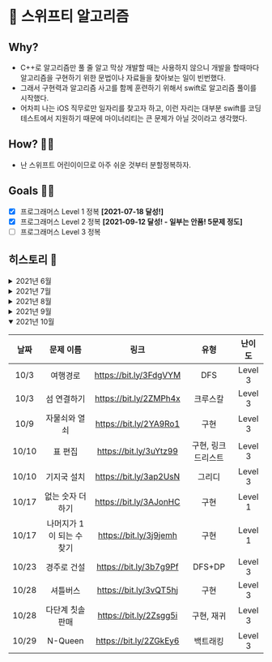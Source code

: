 # 🦅 스위프티 알고리즘

## Why?

- C++로 알고리즘만 풀 줄 알고 막상 개발할 때는 사용하지 않으니 개발을 할때마다 알고리즘을 구현하기 위한 문법이나 자료들을 찾아보는 일이 빈번했다.
- 그래서 구현력과 알고리즘 사고를 함께 훈련하기 위해서 swift로 알고리즘 풀이를 시작했다.
- 어차피 나는 iOS 직무로만 일자리를 찾고자 하고, 이런 자리는 대부분 swift를 코딩테스트에서 지원하기 때문에 마이너리티는 큰 문제가 아닐 것이라고 생각했다.

## How? 💁🏻

- 난 스위프트 어린이이므로 아주 쉬운 것부터 분할정복하자.

## Goals 🏃🏻

- [x] 프로그래머스 Level 1 정복 **[2021-07-18 달성!]**
- [x] 프로그래머스 Level 2 정복 **[2021-09-12 달성! - 일부는 안품! 5문제 정도]**
- [ ] 프로그래머스 Level 3 정복

## 히스토리 🐾

<details >
<summary>2021년 6월</summary>

| 날짜 |     문제 이름      |          링크          |    유형    | 난이도  |
| :--: | :----------------: | :--------------------: | :--------: | :-----: |
| 6/29 |   키패드 누르기    | https://bit.ly/3w0ELB7 |    구현    | Level 1 |
| 6/29 | 약수의 개수와 덧셈 | https://bit.ly/2UPtcjr | 구현, 수학 | Level 1 |
| 6/30 |      k번째 수      | https://bit.ly/2UhAIU4 |    구현    | Level 1 |

</details>

<details>
<summary>2021년 7월</summary>

| 날짜 |          문제 이름           |          링크          |       유형       | 난이도  |
| :--: | :--------------------------: | :--------------------: | :--------------: | :-----: |
| 7/1  |       직사각형 별찍기        | https://bit.ly/3waN9Os |       구현       | Level 1 |
| 7/13 |         음양 더하기          | https://bit.ly/3B7W1IH |       구현       | Level 1 |
| 7/14 |           모의고사           | https://bit.ly/3ki4D9j |     완전탐색     | Level 1 |
| 7/15 |     크레인 인형뽑기 게임     | https://bit.ly/2VKVZpR |    스택, 구현    | Level 1 |
| 7/16 |            체육복            | https://bit.ly/3xN3v1o |      그리디      | Level 1 |
| 7/17 |             내적             | https://bit.ly/3kx32N5 |       구현       | Level 1 |
| 7/17 |          소수만들기          | https://bit.ly/3xLMh4J |     완전탐색     | Level 1 |
| 7/17 |     순자 문자열과 영단어     | https://bit.ly/3kup3My |      문자열      | Level 1 |
| 7/17 |       신규 아이디 추천       | https://bit.ly/3z92H7g |   문자열, 구현   | Level 1 |
| 7/17 | 로또의 최고 순위와 최저 순위 | https://bit.ly/3xN3v1o |       구현       | Level 1 |
| 7/17 |         3진법 뒤집기         | https://bit.ly/3krUrv6 |       구현       | Level 1 |
| 7/17 |             예산             | https://bit.ly/3Bh3aqa |      그리디      | Level 1 |
| 7/17 |     두 개 뽑아서 더하기      | https://bit.ly/3ktt6c4 |  완전탐색, 해시  | Level 1 |
| 7/17 |     가운데 글자 가져오기     | https://bit.ly/3wMOmvC |      문자열      | Level 1 |
| 7/17 |            실패율            | https://bit.ly/3B5WJG6 |       구현       | Level 1 |
| 7/17 |    수박수박수박수박수박수    | https://bit.ly/3xHvHTr |       구현       | Level 1 |
| 7/17 |      문자열 다루기 기본      | https://bit.ly/2VXfvj7 |      문자열      | Level 1 |
| 7/17 |  나누어 떨어지는 숫자 배열   | https://bit.ly/3z6Cgzd |     배열처리     | Level 1 |
| 7/17 |           비밀지도           | https://bit.ly/3wGAbs8 | 문자열, 비트연산 | Level 1 |
| 7/17 |      두 정수 사이의 합       | https://bit.ly/3z4R0yD |       구현       | Level 1 |
| 7/17 |    문잘열 내 p와 y의 개수    | https://bit.ly/3hLnzfd |      문자열      | Level 1 |
| 7/17 |         행렬의 덧샘          | https://bit.ly/3wMGmLa |  구현, 배열처리  | Level 1 |
| 7/17 | 문자열 내림차순으로 배치하기 | https://bit.ly/3xPdrr8 |   문자열, 정렬   | Level 1 |
| 7/17 | 문자열 내 마음대로 정렬하기  | https://bit.ly/3B80afD |   문자열, 정렬   | Level 1 |
| 7/17 |           소수찾기           | https://bit.ly/3B82X8B |    수학, 구현    | Level 1 |
| 7/17 |    제일 작은 수 제거하기     | https://bit.ly/3hN1gFQ |  구현, 배열처리  | Level 1 |
| 7/17 |         짝수와 홀수          | https://bit.ly/3ksWfUB |       구현       | Level 1 |
| 7/17 |         평균 구하기          | https://bit.ly/2Ude8MH |       구현       | Level 1 |
| 7/17 |  정수 내림차순으로 배치하기  | https://bit.ly/3rfDxkN |       정렬       | Level 1 |
| 7/17 |        자릿수 더하기         | https://bit.ly/3ilB7wX |       구현       | Level 1 |
| 7/17 |     서울에서 김서방 찾기     | https://bit.ly/36J829m |     배열처리     | Level 1 |
| 7/17 | x만큼 간격이 있는 n개의 숫자 | https://bit.ly/3etOjyH |       구현       | Level 1 |
| 7/17 |    문자열을 정수로 바꾸기    | https://bit.ly/2VXAJ0h |       구현       | Level 1 |
| 7/17 | 자연수 뒤집어 배열로 만들기  | https://bit.ly/3z9v71e |       구현       | Level 1 |
| 7/17 |      핸드폰 번호 가리기      | https://bit.ly/3ktzz6L |      문자열      | Level 1 |
| 7/17 |       정수 제곱근 판별       | https://bit.ly/3xMNKaF |       구현       | Level 1 |
| 7/17 |           시저암호           | https://bit.ly/36I3wrz |       구현       | Level 1 |
| 7/17 |      이상한 문자 만들기      | https://bit.ly/3BejNTf |       구현       | Level 1 |
| 7/17 |          약수의 합           | https://bit.ly/3z9gMlf |    구현, 수학    | Level 1 |
| 7/17 |   최대공약수와 최소공배수    | https://bit.ly/3evYAKF |    구현, 수학    | Level 1 |
| 7/18 |           다트게임           | https://bit.ly/3zbdBcI |       구현       | Level 1 |
| 7/18 |            2016년            | https://bit.ly/3ewXVIZ |       구현       | Level 1 |
| 7/18 |      **레벨 1 정복 🎉**      |           🎉           |        🎉        |   🎉    |
| 7/18 |       짝지어 제거하기        | https://bit.ly/3rpdtnl |       스택       | Level 2 |
| 7/20 |            프린터            | https://bit.ly/3Boeukg |        덱        | Level 2 |
| 7/21 |          가장 큰 수          | https://bit.ly/3Brcmbl |       정렬       | Level 2 |
| 7/24 |          오픈채팅방          | https://bit.ly/2VauRAk |      해시맵      | Level 2 |
| 7/24 |           타겟넘버           | https://bit.ly/3kPJB2d |     DFS/BFS      | Level 2 |
| 7/24 |           기능개발           | https://bit.ly/3y8Kyqo |       스택       | Level 2 |
| 7/24 |          소수 찾기           | https://bit.ly/3x1jDew |  완전탐색, 조합  | Level 2 |
| 7/24 |          괄호 변환           | https://bit.ly/3hYhUCq |   구현, 문자열   | Level 2 |
| 7/24 |         큰 수 만들기         | https://bit.ly/36UQhUJ |   구현, 문자열   | Level 2 |
| 7/25 |      다리를 지나는 트럭      | https://bit.ly/3zwdo47 |     구현, 덱     | Level 2 |
| 7/25 |             배달             | https://bit.ly/3y6cNWq | BFS, 다익스트라  | Level 2 |
| 7/31 |        괄호 회전하기         | https://bit.ly/2V0SknW |     구현, 덱     | Level 2 |
| 7/31 |             카펫             | https://bit.ly/2V07MRf |     구현, 덱     | Level 2 |
| 7/31 |         올바른 괄호          | https://bit.ly/3ymS4y0 |       구현       | Level 2 |

</details>

<details>
<summary>2021년 8월</summary>

| 날짜 |        문제 이름        |          링크          |      유형       | 난이도  |
| :--: | :---------------------: | :--------------------: | :-------------: | :-----: |
| 8/16 |         H-Index         | https://bit.ly/2UlXb2B | 정렬, 이분탐색  | Level 2 |
| 8/16 |      영어 끝말잇기      | https://bit.ly/3k1b4Ma |  구현, 문자열   | Level 2 |
| 8/20 |      다음 큰 숫자       | https://bit.ly/3mhE7Os |      구현       | Level 2 |
| 8/20 |     최댓값과 최솟값     | https://bit.ly/3AOe4m6 |      구현       | Level 2 |
| 8/20 |        땅따먹기         | https://bit.ly/3gBHmwL |       DP        | Level 2 |
| 8/22 |      최솟값 만들기      | https://bit.ly/3z4hiBo |  정렬, 그리디   | Level 2 |
| 8/24 |       피보나치 수       | https://bit.ly/3B2LWM2 |       DP        | Level 2 |
| 8/24 | JadenCase 문자열 만들기 | https://bit.ly/3B6v5I9 |     문자열      | Level 2 |
| 8/24 |    N개의 최소공배수     | https://bit.ly/3kpgwJj |      수학       | Level 2 |
| 8/26 |  2개 이하로 다른 비트   | https://bit.ly/3gAjzgA |    비트연산     | Level 2 |
| 8/26 |          튜플           | https://bit.ly/2WoHg47 |      구현       | Level 2 |
| 8/29 |       메뉴 리뉴얼       | https://bit.ly/3yoNxKr |      조합       | Level 2 |
| 8/29 |       n진수 게임        | https://bit.ly/3kByQ1B |      구현       | Level 2 |
| 8/29 |   이진 변환 반복하기    | https://bit.ly/2Wwin6P | 구현, 진수 변환 | Level 2 |
| 8/29 |          캐시           | https://bit.ly/3zrTXd8 |      구현       | Level 2 |
| 8/29 |         후보키          | https://bit.ly/3Dv417o |      구현       | Level 2 |
| 8/30 |     뉴스 클러스터링     | https://bit.ly/3jtgIrJ |      구현       | Level 2 |
| 8/31 |       수식 최대화       | https://bit.ly/3t1mNyA |      구현       | Level 2 |

</details>

<details>
<summary>2021년 9월</summary>

| 날짜 |       문제 이름       |          링크          |        유형        | 난이도  |
| :--: | :-------------------: | :--------------------: | :----------------: | :-----: |
| 9/1  | 가장 큰 정사각형 찾기 | https://bit.ly/3DFKFwO |         DP         | Level 2 |
| 9/4  |   거리두기 확인하기   | https://bit.ly/38FvuFl |        BFS         | Level 2 |
| 9/4  |       순위 검색       | https://bit.ly/3DNVfBO | 이분 탐색, 해시맵  | Level 2 |
| 9/5  |       방문 길이       | https://bit.ly/3kYZd1F |        구현        | Level 2 |
| 9/9  |      프렌즈4블록      | https://bit.ly/3ttrcKL |        구현        | Level 2 |
| 9/12 |       방금그곡        | https://bit.ly/3tBlOFO |   문자열, 해시맵   | Level 2 |
| 9/12 |         압축          | https://bit.ly/3npB7QP |    문자열, 구현    | Level 2 |
| 9/12 |  **레벨 2 정복 🎉**   |           🎉           |         🎉         |   🎉    |
| 9/18 |      추석트래픽       | https://bit.ly/3Cmb6pG |        구현        | Level 3 |
| 9/20 |       입국심사        | https://bit.ly/3nNxZOI |      이분탐색      | Level 3 |
| 9/20 |     가장 먼 노드      | https://bit.ly/3tWthzq |        BFS         | Level 3 |
| 9/20 |       네트워크        | https://bit.ly/3lGhFN3 | 유니온 파인드, DFS | Level 3 |
| 9/20 |         순위          | https://bit.ly/3hRVCSm |   플로이드 워셜    | Level 3 |
| 9/22 |       멀리뛰기        | https://bit.ly/3CAbfpx |         DP         | Level 3 |
| 9/23 |    디스크 컨트롤러    | https://bit.ly/3CFrulq |      구현, 힙      | Level 3 |
| 9/24 |    이중우선순위큐     | https://bit.ly/39BCbce |      힙, 정렬      | Level 3 |
| 9/25 |       단어 변환       | https://bit.ly/3m4h0W6 |        BFS         | Level 3 |
| 9/26 |      베스트앨범       | https://bit.ly/2WbG04y |        해시        | Level 3 |

</details>

<details open>
<summary>2021년 10월</summary>

| 날짜  |         문제 이름         |          링크          |        유형        | 난이도  |
| :---: | :-----------------------: | :--------------------: | :----------------: | :-----: |
| 10/3  |         여행경로          | https://bit.ly/3FdgVYM |        DFS         | Level 3 |
| 10/3  |        섬 연결하기        | https://bit.ly/2ZMPh4x |      크루스칼      | Level 3 |
| 10/9  |       자물쇠와 열쇠       | https://bit.ly/2YA9Ro1 |        구현        | Level 3 |
| 10/10 |          표 편집          | https://bit.ly/3uYtz99 | 구현, 링크드리스트 | Level 3 |
| 10/10 |        기지국 설치        | https://bit.ly/3ap2UsN |       그리디       | Level 3 |
| 10/17 |     없는 숫자 더하기      | https://bit.ly/3AJonHC |        구현        | Level 1 |
| 10/17 | 나머지가 1이 되는 수 찾기 | https://bit.ly/3j9jemh |        구현        | Level 1 |
| 10/23 |        경주로 건설        | https://bit.ly/3b7g9Pf |       DFS+DP       | Level 3 |
| 10/28 |         셔틀버스          | https://bit.ly/3vQT5hj |        구현        | Level 3 |
| 10/28 |     다단계 칫솔 판매      | https://bit.ly/2Zsgg5i |     구현, 재귀     | Level 3 |
| 10/29 |          N-Queen          | https://bit.ly/2ZGkEy6 |      백트래킹      | Level 3 |

</details>
